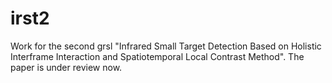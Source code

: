# irst2
Work for the second grsl "Infrared Small Target Detection Based on Holistic Interframe Interaction and Spatiotemporal Local Contrast Method". The paper is under review now.
